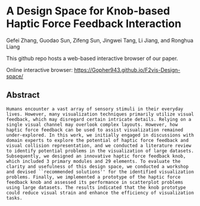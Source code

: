 # A Design Space for Knob-based Haptic Force Feedback Interaction

Gefei Zhang, Guodao Sun, Zifeng Sun, Jingwei Tang, Li Jiang, and Ronghua Liang

This github repo hosts a web-based interactive browser of our paper.

Online interactive browser: https://Gopher943.github.io/F2vis-Design-space/

## Abstract

	Humans encounter a vast array of sensory stimuli in their everyday lives. However, many visualization techniques primarily utilize visual feedback, which may disregard certain intricate details. Relying on a single visual channel may overlook complex layouts. However, how haptic force feedback can be used to assist visualization remained under-explored. In this work, we initially engaged in discussions with domain experts to explore the potential of haptic force feedback and visual collision representation, and we conducted a literature review to identify potential problems in the visualization of large datasets. Subsequently, we designed an innovative haptic force feedback knob, which included 3 primary modules and 29 elements. To evaluate the clarity and usefulness of this design space, we conducted a workshop and devised ``recommended solutions'' for the identified visualization problems. Finally, we implemented a prototype of the haptic force feedback knob and assessed its performance in scatterplot problems using large datasets. The results indicated that the knob prototype could reduce visual strain and enhance the efficiency of visualization tasks.

